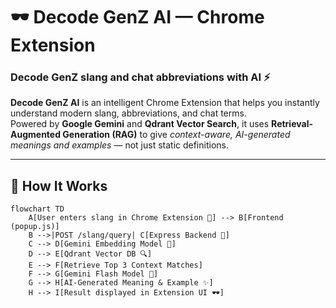 # 🕶️ Decode GenZ AI — Chrome Extension

### Decode GenZ slang and chat abbreviations with AI ⚡

**Decode GenZ AI** is an intelligent Chrome Extension that helps you instantly understand modern slang, abbreviations, and chat terms.  
Powered by **Google Gemini** and **Qdrant Vector Search**, it uses **Retrieval-Augmented Generation (RAG)** to give *context-aware, AI-generated meanings and examples* — not just static definitions.

---

## 🧠 How It Works

```mermaid
flowchart TD
    A[User enters slang in Chrome Extension 💬] --> B[Frontend (popup.js)]
    B -->|POST /slang/query| C[Express Backend 🚀]
    C --> D[Gemini Embedding Model 🧩]
    D --> E[Qdrant Vector DB 🔍]
    E --> F[Retrieve Top 3 Context Matches]
    F --> G[Gemini Flash Model 🤖]
    G --> H[AI-Generated Meaning & Example ✨]
    H --> I[Result displayed in Extension UI 🕶️]
